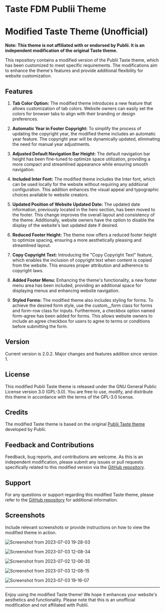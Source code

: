 # Taste FDM Publii Theme

# Modified Taste Theme (Unofficial)

**Note: This theme is not affiliated with or endorsed by Publii. It is an independent modification of the original Taste theme.**

This repository contains a modified version of the Publii Taste theme, which has been customized to meet specific requirements. The modifications aim to enhance the theme's features and provide additional flexibility for website customization.

## Features

1. **Tab Color Option:** The modified theme introduces a new feature that allows customization of tab colors. Website owners can easily set the colors for browser tabs to align with their branding or design preferences.

2. **Automatic Year in Footer Copyright:** To simplify the process of updating the copyright year, the modified theme includes an automatic year feature. The copyright year will be dynamically updated, eliminating the need for manual year adjustments.

3. **Adjusted Default Navigation Bar Height:** The default navigation bar height has been fine-tuned to optimize space utilization, providing a more compact and streamlined appearance while ensuring smooth navigation.

4. **Included Inter Font:** The modified theme includes the Inter font, which can be used locally for the website without requiring any additional configuration. This addition enhances the visual appeal and typographic choices available to website creators.

5. **Updated Position of Website Updated Date:** The updated date information, previously located in the hero section, has been moved to the footer. This change improves the overall layout and consistency of the theme. Additionally, website owners have the option to disable the display of the website's last updated date if desired.

6. **Reduced Footer Height:** The theme now offers a reduced footer height to optimize spacing, ensuring a more aesthetically pleasing and streamlined layout.

7. **Copy Copyright Text:** Introducing the "Copy Copyright Text" feature, which enables the inclusion of copyright text when content is copied from the website. This ensures proper attribution and adherence to copyright laws.

8. **Added Footer Menu:** Enhancing the theme's functionality, a new footer menu area has been included, providing an additional space for displaying menus and enhancing website navigation.

9. **Styled Forms:** The modified theme also includes styling for forms. To achieve the desired form style, use the custom__form class for forms and form-row class for inputs. Furthermore, a checkbox option named form-agree has been added for forms. This allows website owners to include an agree checkbox for users to agree to terms or conditions before submitting the form.

## Version

Current version is 2.0.2. Major changes and features addition since version 1.

## License

This modified Publii Taste theme is released under the GNU General Public License version 3.0 (GPL-3.0). You are free to use, modify, and distribute this theme in accordance with the terms of the GPL-3.0 license.

## Credits

The modified Taste theme is based on the original [Publii Taste theme](https://marketplace.getpublii.com/themes/taste/) developed by Publii. 

## Feedback and Contributions

Feedback, bug reports, and contributions are welcome. As this is an independent modification, please submit any issues or pull requests specifically related to this modified version via the [GitHub repository](https://github.com/freaks-dev/taste-fdm).

## Support

For any questions or support regarding this modified Taste theme, please refer to the [GitHub repository](https://github.com/freaks-dev/taste-fdm) for additional information.

## Screenshots

Include relevant screenshots or provide instructions on how to view the modified theme in action.

![Screenshot from 2023-07-03 19-28-03](https://github.com/freaks-dev/taste-fdm/assets/76874370/ba4f240f-98bf-4b22-bbef-d8e550b228f8)

![Screenshot from 2023-07-03 12-08-34](https://github.com/freaks-dev/taste-fdm/assets/76874370/6e3982d4-9ade-40c8-a865-7215b0d1ad39)

![Screenshot from 2023-07-02 12-06-35](https://github.com/freaks-dev/taste-fdm/assets/76874370/33ca4fdd-693a-469d-b4c2-2352f0b32843)

![Screenshot from 2023-07-03 12-08-15](https://github.com/freaks-dev/taste-fdm/assets/76874370/2875e68e-948f-4239-a335-f24cbe339f65)

![Screenshot from 2023-07-03 19-16-07](https://github.com/freaks-dev/taste-fdm/assets/76874370/6b315194-352e-4446-a7b6-e95ed4a303ee)

---

Enjoy using the modified Taste theme! We hope it enhances your website's aesthetics and functionality. Please note that this is an unofficial modification and not affiliated with Publii.
